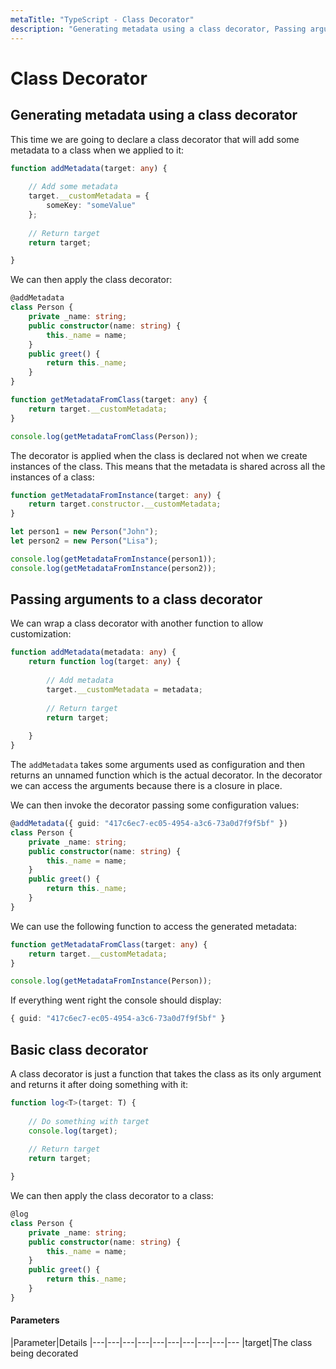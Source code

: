 ```yaml
---
metaTitle: "TypeScript - Class Decorator"
description: "Generating metadata using a class decorator, Passing arguments to a class decorator, Basic class decorator"
---
```


# Class Decorator



## Generating metadata using a class decorator


This time we are going to declare a class decorator that will add some metadata to a class when we applied to it:

```ts
function addMetadata(target: any) {
    
    // Add some metadata
    target.__customMetadata = {
        someKey: "someValue"
    };
    
    // Return target
    return target;

}

```

We can then apply the class decorator:

```ts
@addMetadata
class Person {
    private _name: string;
    public constructor(name: string) {
        this._name = name;
    }
    public greet() {
        return this._name;
    }
}

function getMetadataFromClass(target: any) {
    return target.__customMetadata;
}

console.log(getMetadataFromClass(Person));

```

The decorator is applied when the class is declared not when we create instances of the class. This means that the metadata is shared across all the instances of a class:

```ts
function getMetadataFromInstance(target: any) {
    return target.constructor.__customMetadata;
}

let person1 = new Person("John");
let person2 = new Person("Lisa");

console.log(getMetadataFromInstance(person1));
console.log(getMetadataFromInstance(person2));

```



## Passing arguments to a class decorator


We can wrap a class decorator with another function to allow customization:

```ts
function addMetadata(metadata: any) {
    return function log(target: any) {
    
        // Add metadata
        target.__customMetadata = metadata;
        
        // Return target
        return target;
    
    }
}

```

The `addMetadata` takes some arguments used as configuration and then returns an unnamed function which is the actual decorator. In the decorator we can access the arguments because there is a closure in place.

We can then invoke the decorator passing some configuration values:

```ts
@addMetadata({ guid: "417c6ec7-ec05-4954-a3c6-73a0d7f9f5bf" })
class Person {
    private _name: string;
    public constructor(name: string) {
        this._name = name;
    }
    public greet() {
        return this._name;
    }
}

```

We can use the following function to access the generated metadata:

```ts
function getMetadataFromClass(target: any) {
    return target.__customMetadata;
}

console.log(getMetadataFromInstance(Person));

```

If everything went right the console should display:

```ts
{ guid: "417c6ec7-ec05-4954-a3c6-73a0d7f9f5bf" } 

```



## Basic class decorator


A class decorator is just a function that takes the class as its only argument and returns it after doing something with it:

```ts
function log<T>(target: T) {
    
    // Do something with target
    console.log(target);
    
    // Return target
    return target;

}

```

We can then apply the class decorator to a class:

```ts
@log
class Person {
    private _name: string;
    public constructor(name: string) {
        this._name = name;
    }
    public greet() {
        return this._name;
    }
}

```



#### Parameters


|Parameter|Details
|---|---|---|---|---|---|---|---|---|---
|target|The class being decorated

